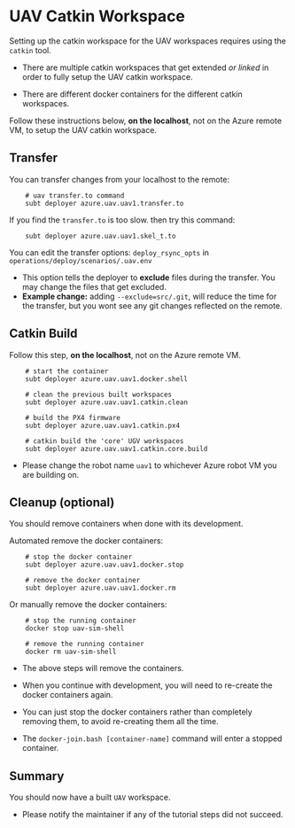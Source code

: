# UAV Catkin Workspace

Setting up the catkin workspace for the UAV workspaces requires using the `catkin` tool.

- There are multiple catkin workspaces that get extended *or linked* in order to fully setup the UAV catkin workspace.

- There are different docker containers for the different catkin workspaces.

Follow these instructions below, **on the localhost**, not on the Azure remote VM, to setup the UAV catkin workspace.

## Transfer

You can transfer changes from your localhost to the remote:

        # uav transfer.to command
        subt deployer azure.uav.uav1.transfer.to

If you find the `transfer.to` is too slow. then try this command:

        subt deployer azure.uav.uav1.skel_t.to

You can edit the transfer options: `deploy_rsync_opts` in `operations/deploy/scenarios/.uav.env`

- This option tells the deployer to **exclude** files during the transfer. You may change the files that get excluded.
- **Example change:** adding `--exclude=src/.git`, will reduce the time for the transfer, but you wont see any git changes reflected on the remote.

## Catkin Build

Follow this step, **on the localhost**, not on the Azure remote VM.

        # start the container
        subt deployer azure.uav.uav1.docker.shell

        # clean the previous built workspaces
        subt deployer azure.uav.uav1.catkin.clean

        # build the PX4 firmware
        subt deployer azure.uav.uav1.catkin.px4

        # catkin build the 'core' UGV workspaces
        subt deployer azure.uav.uav1.catkin.core.build

- Please change the robot name `uav1` to whichever Azure robot VM you are building on.

## Cleanup (optional)

You should remove containers when done with its development.

Automated remove the docker containers:

        # stop the docker container
        subt deployer azure.uav.uav1.docker.stop

        # remove the docker container
        subt deployer azure.uav.uav1.docker.rm

Or manually remove the docker containers:

        # stop the running container
        docker stop uav-sim-shell

        # remove the running container
        docker rm uav-sim-shell

- The above steps will remove the containers.

- When you continue with development, you will need to re-create the docker containers again.

- You can just stop the docker containers rather than completely removing them, to avoid re-creating them all the time.

- The `docker-join.bash [container-name]` command will enter a stopped container.

## Summary

You should now have a built `UAV` workspace.

- Please notify the maintainer if any of the tutorial steps did not succeed.
